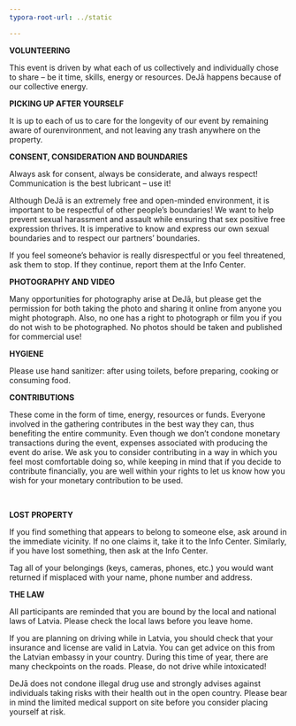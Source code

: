 ```yaml
---
typora-root-url: ../static

---
```


**VOLUNTEERING**

This event is driven by what each of us collectively and individually chose to share – be it time, skills, energy or resources. DeJā happens because of our collective energy.



**PICKING UP AFTER YOURSELF**

It is up to each of us to care for the longevity of our event by remaining aware of ourenvironment, and not leaving any trash anywhere on the property.				



**CONSENT, CONSIDERATION AND BOUNDARIES**

Always ask for consent, always be considerate, and always respect! Communication is the best lubricant – use it!

Although DeJā is an extremely free and open-minded environment, it is important to be respectful of other people’s boundaries! We want to help prevent sexual harassment and assault while ensuring that sex positive free expression thrives. It is imperative to know and express our own sexual boundaries and to respect our partners’ boundaries.

If you feel someone’s behavior is really disrespectful or you feel threatened, ask them to stop. If they continue, report them at the Info Center.



**PHOTOGRAPHY AND VIDEO**

Many opportunities for photography arise at DeJā, but please get the permission for both taking the photo and sharing it online from anyone you might photograph.  Also, no one has a right to photograph or film you if you do not wish to be photographed.
No photos should be taken and published for commercial use!



**HYGIENE**

Please use hand sanitizer: after using toilets, before preparing, cooking or consuming food.



**CONTRIBUTIONS**

These come in the form of time, energy, resources or funds. Everyone involved in the gathering contributes in the best way they can, thus benefiting the entire community. Even though we don’t condone monetary transactions during the event, expenses associated
with producing the event do arise. We ask you to consider contributing in a way in which you feel most comfortable doing so, while keeping in mind that if you decide to contribute financially, you are well within your rights to let us know how you wish for your monetary contribution to be used.

​		

**LOST PROPERTY**

If you find something that appears to belong to someone else, ask around in the immediate vicinity.  If no one claims it, take it to the Info Center.  Similarly, if you have lost something, then ask at the Info Center.

Tag all of your belongings (keys, cameras, phones, etc.) you would want returned if misplaced with your name, phone number and address.



**THE LAW**

All participants are reminded that you are bound by the local and national laws of Latvia.  Please check the local laws before you leave home.

If you are planning on driving while in Latvia, you should check that your insurance and license are valid in Latvia.  You can get advice on this from the Latvian embassy in your country.  During this time of year, there are many checkpoints on the roads.  Please, do not drive while intoxicated!

DeJā does not condone illegal drug use and strongly advises against individuals taking risks with their health out in the open country. Please bear in mind the limited medical support on site before you consider placing yourself at risk.




​			
​		
​	


​			
​		
​	